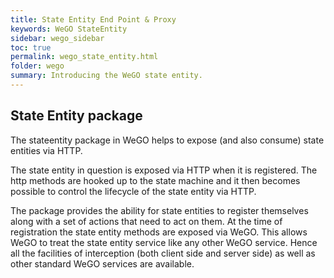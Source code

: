 ```yaml
---
title: State Entity End Point & Proxy
keywords: WeGO StateEntity
sidebar: wego_sidebar
toc: true
permalink: wego_state_entity.html
folder: wego
summary: Introducing the WeGO state entity.
---
```

## State Entity package

The stateentity package in WeGO helps to expose (and also consume) state entities via HTTP.

The state entity in question is exposed via HTTP when it is registered. The http methods are hooked up to
the state machine and it then becomes possible to control the lifecycle of the state entity via HTTP.

The package provides the ability  for state entities to register themselves along with a set of actions
that need to act on them. At the time of registration the state entity methods are exposed via WeGO.
This allows WeGO to treat the state entity service like any other WeGO service. Hence all the 
facilities of interception (both client side and server side) as well as other standard WeGO services
are available.